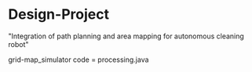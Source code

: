 # Design-Project
"Integration of path planning and area mapping for autonomous cleaning robot"

grid-map_simulator code = processing.java
